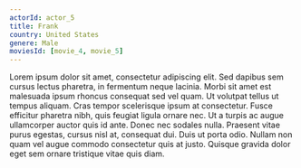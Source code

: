 ```yaml
---
actorId: actor_5
title: Frank
country: United States
genere: Male
moviesId: [movie_4, movie_5]
---
```


Lorem ipsum dolor sit amet, consectetur adipiscing elit. Sed dapibus sem cursus lectus pharetra, in fermentum neque lacinia. Morbi sit amet est malesuada ipsum rhoncus consequat sed vel quam. Ut volutpat tellus ut tempus aliquam. Cras tempor scelerisque ipsum at consectetur. Fusce efficitur pharetra nibh, quis feugiat ligula ornare nec. Ut a turpis ac augue ullamcorper auctor quis id ante. Donec nec sodales nulla. Praesent vitae purus egestas, cursus nisl at, consequat dui. Duis ut porta odio. Nullam non quam vel augue commodo consectetur quis at justo. Quisque gravida dolor eget sem ornare tristique vitae quis diam.